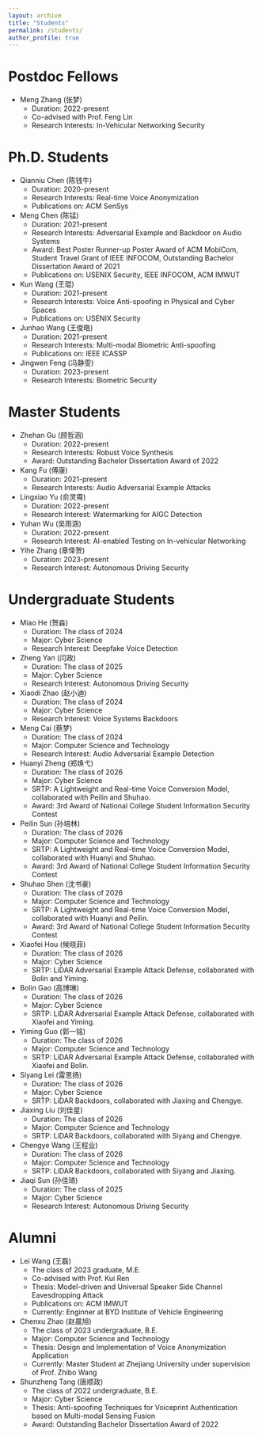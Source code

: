 ```yaml
---
layout: archive
title: "Students"
permalink: /students/
author_profile: true
---
```


Postdoc Fellows
======
* Meng Zhang (张梦)
  * Duration: 2022-present
  * Co-advised with Prof. Feng Lin
  * Research Interests: In-Vehicular Networking Security

Ph.D. Students
======
* Qianniu Chen (陈钱牛)
  * Duration: 2020-present
  * Research Interests: Real-time Voice Anonymization
  * Publications on: ACM SenSys
* Meng Chen (陈锰)
  * Duration: 2021-present
  * Research Interests: Adversarial Example and Backdoor on Audio Systems
  * Award: Best Poster Runner-up Poster Award of ACM MobiCom, Student Travel Grant of IEEE INFOCOM, Outstanding Bachelor Dissertation Award of 2021
  * Publications on: USENIX Security, IEEE INFOCOM, ACM IMWUT
* Kun Wang (王琨)
  * Duration: 2021-present
  * Research Interests: Voice Anti-spoofing in Physical and Cyber Spaces
  * Publications on: USENIX Security
* Junhao Wang (王俊皓)
  * Duration: 2021-present
  * Research Interests: Multi-modal Biometric Anti-spoofing
  * Publications on: IEEE ICASSP
* Jingwen Feng (冯静雯)
  * Duration: 2023-present
  * Research Interests: Biometric Security

Master Students
======
* Zhehan Gu (顾哲涵)
  * Duration: 2022-present
  * Research Interests: Robust Voice Synthesis
  * Award: Outstanding Bachelor Dissertation Award of 2022
* Kang Fu (傅康)
  * Duration: 2021-present
  * Research Interests: Audio Adversarial Example Attacks
* Lingxiao Yu (俞灵霄)
  * Duration: 2022-present
  * Research Interest: Watermarking for AIGC Detection
* Yuhan Wu (吴雨涵)
  * Duration: 2022-present
  * Research Interest: AI-enabled Testing on In-vehicular Networking
* Yihe Zhang (章怿贺)
  * Duration: 2023-present
  * Research Interest: Autonomous Driving Security

Undergraduate Students
======
* Miao He (贺淼)
  * Duration: The class of 2024
  * Major: Cyber Science
  * Research Interest: Deepfake Voice Detection
* Zheng Yan (闫政)
  * Duration: The class of 2025
  * Major: Cyber Science
  * Research Interest: Autonomous Driving Security
* Xiaodi Zhao (赵小迪)
  * Duration: The class of 2024
  * Major: Cyber Science
  * Research Interest: Voice Systems Backdoors
* Meng Cai (蔡梦)
  * Duration: The class of 2024
  * Major: Computer Science and Technology
  * Research Interest: Audio Adversarial Example Detection
* Huanyi Zheng (郑焕弋)
  * Duration: The class of 2026
  * Major: Cyber Science
  * SRTP: A Lightweight and Real-time Voice Conversion Model, collaborated with Peilin and Shuhao.
  * Award: 3rd Award of National College Student Information Security Contest
* Peilin Sun (孙培林)
  * Duration: The class of 2026
  * Major: Computer Science and Technology
  * SRTP: A Lightweight and Real-time Voice Conversion Model, collaborated with Huanyi and Shuhao.
  * Award: 3rd Award of National College Student Information Security Contest
* Shuhao Shen (沈书豪)
  * Duration: The class of 2026
  * Major: Computer Science and Technology
  * SRTP: A Lightweight and Real-time Voice Conversion Model, collaborated with Huanyi and Peilin.
  * Award: 3rd Award of National College Student Information Security Contest
* Xiaofei Hou (候晓菲)
  * Duration: The class of 2026
  * Major: Cyber Science
  * SRTP: LiDAR Adversarial Example Attack Defense, collaborated with Bolin and Yiming.
* Bolin Gao (高博琳)
  * Duration: The class of 2026
  * Major: Cyber Science
  * SRTP: LiDAR Adversarial Example Attack Defense, collaborated with Xiaofei and Yiming.
* Yiming Guo (郭一铭)
  * Duration: The class of 2026
  * Major: Computer Science and Technology
  * SRTP: LiDAR Adversarial Example Attack Defense, collaborated with Xiaofei and Bolin.
* Siyang Lei (雷思扬)
  * Duration: The class of 2026
  * Major: Cyber Science
  * SRTP: LiDAR Backdoors, collaborated with Jiaxing and Chengye.
* Jiaxing Liu (刘佳星)
  * Duration: The class of 2026
  * Major: Computer Science and Technology
  * SRTP: LiDAR Backdoors, collaborated with Siyang and Chengye.
* Chengye Wang (王程业)
  * Duration: The class of 2026
  * Major: Computer Science and Technology
  * SRTP: LiDAR Backdoors, collaborated with Siyang and Jiaxing.
* Jiaqi Sun (孙佳琦)
  * Duration: The class of 2025
  * Major: Cyber Science
  * Research Interest: Autonomous Driving Security

Alumni
======
* Lei Wang (王磊)
  * The class of 2023 graduate, M.E.
  * Co-advised with Prof. Kui Ren
  * Thesis: Model-driven and Universal Speaker Side Channel Eavesdropping Attack
  * Publications on: ACM IMWUT
  * Currently: Enginner at BYD Institute of Vehicle Engineering
* Chenxu Zhao (赵晨旭)
  * The class of 2023 undergraduate, B.E.
  * Major: Computer Science and Technology
  * Thesis: Design and Implementation of Voice Anonymization Application
  * Currently: Master Student at Zhejiang University under supervision of Prof. Zhibo Wang
* Shunzheng Tang (唐顺政)
  * The class of 2022 undergraduate, B.E.
  * Major: Cyber Science
  * Thesis: Anti-spoofing Techniques for Voiceprint Authentication based on Multi-modal Sensing Fusion
  * Award: Outstanding Bachelor Dissertation Award of 2022